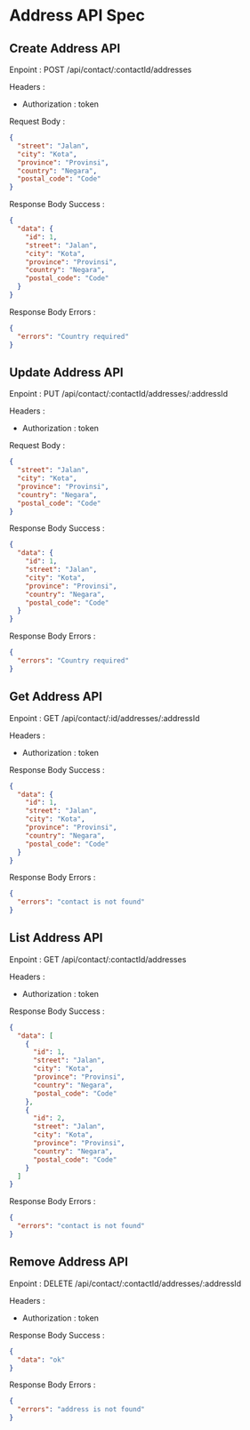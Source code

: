 # Address API Spec

## Create Address API

Enpoint : POST /api/contact/:contactId/addresses

Headers :

- Authorization : token

Request Body :

```json
{
  "street": "Jalan",
  "city": "Kota",
  "province": "Provinsi",
  "country": "Negara",
  "postal_code": "Code"
}
```

Response Body Success :

```json
{
  "data": {
    "id": 1,
    "street": "Jalan",
    "city": "Kota",
    "province": "Provinsi",
    "country": "Negara",
    "postal_code": "Code"
  }
}
```

Response Body Errors :

```json
{
  "errors": "Country required"
}
```

## Update Address API

Enpoint : PUT /api/contact/:contactId/addresses/:addressId

Headers :

- Authorization : token

Request Body :

```json
{
  "street": "Jalan",
  "city": "Kota",
  "province": "Provinsi",
  "country": "Negara",
  "postal_code": "Code"
}
```

Response Body Success :

```json
{
  "data": {
    "id": 1,
    "street": "Jalan",
    "city": "Kota",
    "province": "Provinsi",
    "country": "Negara",
    "postal_code": "Code"
  }
}
```

Response Body Errors :

```json
{
  "errors": "Country required"
}
```

## Get Address API

Enpoint : GET /api/contact/:id/addresses/:addressId

Headers :

- Authorization : token

Response Body Success :

```json
{
  "data": {
    "id": 1,
    "street": "Jalan",
    "city": "Kota",
    "province": "Provinsi",
    "country": "Negara",
    "postal_code": "Code"
  }
}
```

Response Body Errors :

```json
{
  "errors": "contact is not found"
}
```

## List Address API

Enpoint : GET /api/contact/:contactId/addresses

Headers :

- Authorization : token

Response Body Success :

```json
{
  "data": [
    {
      "id": 1,
      "street": "Jalan",
      "city": "Kota",
      "province": "Provinsi",
      "country": "Negara",
      "postal_code": "Code"
    },
    {
      "id": 2,
      "street": "Jalan",
      "city": "Kota",
      "province": "Provinsi",
      "country": "Negara",
      "postal_code": "Code"
    }
  ]
}
```

Response Body Errors :

```json
{
  "errors": "contact is not found"
}
```

## Remove Address API

Enpoint : DELETE /api/contact/:contactId/addresses/:addressId

Headers :

- Authorization : token

Response Body Success :

```json
{
  "data": "ok"
}
```

Response Body Errors :

```json
{
  "errors": "address is not found"
}
```
